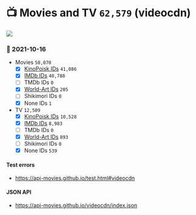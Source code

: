 # :tv: Movies and TV `62,579` (videocdn)

<a href="https://API-Movies.github.io"><img src="https://API-Movies.github.io/banner.png?cache"></a>

### :date: 2021-10-16
- Movies `50,070`
  - [x] <a href="https://API-Movies.github.io/videocdn/movie_kinopoisk_ids.json">KinoPoisk IDs</a> `41,086`
  - [x] <a href="https://API-Movies.github.io/videocdn/movie_imdb_ids.json">IMDb IDs</a> `40,788`
  - [ ] TMDb IDs `0`
  - [x] <a href="https://API-Movies.github.io/videocdn/movie_world_art_ids.json">World-Art IDs</a> `205`
  - [ ] Shikimori IDs `0`
  - [x] None IDs `1`
- TV `12,509`
  - [x] <a href="https://API-Movies.github.io/videocdn/tv_kinopoisk_ids.json">KinoPoisk IDs</a> `10,528`
  - [x] <a href="https://API-Movies.github.io/videocdn/tv_imdb_ids.json">IMDb IDs</a> `8,983`
  - [ ] TMDb IDs `0`
  - [x] <a href="https://API-Movies.github.io/videocdn/tv_world_art_ids.json">World-Art IDs</a> `893`
  - [ ] Shikimori IDs `0`
  - [x] None IDs `539`
#### Test errors
- <a href='https://api-movies.github.io/test.html#videocdn'>https://api-movies.github.io/test.html#videocdn</a>
#### JSON API
- <a href='https://api-movies.github.io/videocdn/index.json'>https://api-movies.github.io/videocdn/index.json</a>
